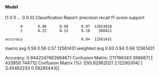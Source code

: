 #### Model
[1 0 0 ... 0 0 0]
Classification Report:
              precision    recall  f1-score   support

           0       0.96      0.98      0.97  12053010
           1       0.22      0.15      0.18    508421

    accuracy                           0.94  12561431
   macro avg       0.59      0.56      0.57  12561431
weighted avg       0.93      0.94      0.94  12561431

Accuracy: 0.9442247463684671
Confusion Matrix:
[[11786343   266667]
 [  433950    74471]]
Confusion Matrix (%):
[[93.82962021  2.12290304]
 [ 3.45462233  0.59285443]]
